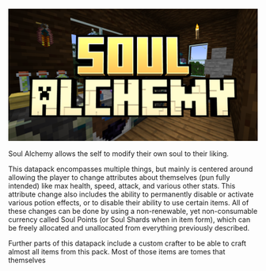 ![alt text](logo.png)


Soul Alchemy allows the self to modify their own soul to their liking.

This datapack encompasses multiple things, but mainly is centered around allowing the player to change attributes about themselves (pun fully intended) like max health, speed, attack, and various other stats. This attribute change also includes the ability to permanently disable or activate various potion effects, or to disable their ability to use certain items. All of these changes can be done by using a non-renewable, yet non-consumable currency called Soul Points (or Soul Shards when in item form), which can be freely allocated and unallocated from everything previously described.

Further parts of this datapack include a custom crafter to be able to craft almost all items from this pack. Most of those items are tomes that themselves
